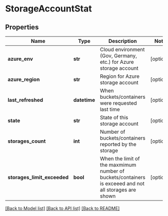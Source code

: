 # StorageAccountStat

## Properties
Name | Type | Description | Notes
------------ | ------------- | ------------- | -------------
**azure_env** | **str** | Cloud environment (Gov, Germany, etc.) for Azure storage account | [optional] 
**azure_region** | **str** | Region for Azure storage account | [optional] 
**last_refreshed** | **datetime** | When buckets/containers were requested last time | [optional] 
**state** | **str** | State of this storage account | [optional] 
**storages_count** | **int** | Number of buckets/containers reported by the storage | [optional] 
**storages_limit_exceeded** | **bool** | When the limit of the maxmimum number of buckets/containers is exceeed and not all storages are shown | [optional] 

[[Back to Model list]](../README.md#documentation-for-models) [[Back to API list]](../README.md#documentation-for-api-endpoints) [[Back to README]](../README.md)



